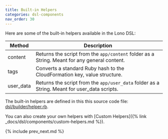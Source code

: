```yaml
---
title: Built-in Helpers
categories: dsl-components
nav_order: 30
---
```


Here are some of the built-in helpers available in the Lono DSL:

Method | Description
--- | ---
content | Returns the script from the `app/content` folder as a String. Meant for any general content.
tags | Converts a standard Ruby hash to the CloudFormation key, value structure.
user_data | Returns the script from the `app/user_data` folder as a String. Meant for user_data scripts.

The built-in helpers are defined in this this source code file: [dsl/builder/helper.rb](https://github.com/tongueroo/lono/blob/master/lib/lono/template/dsl/builder/helper.rb).

You can also create your own helpers with [Custom Helpers]({% link _docs/dsl/components/custom-helpers.md %}).

{% include prev_next.md %}
